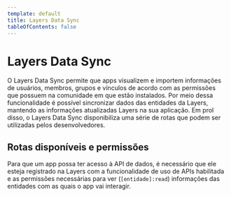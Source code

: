 ```yaml
---
template: default
title: Layers Data Sync
tableOfContents: false
---
```


# Layers Data Sync

O Layers Data Sync permite que apps visualizem e importem informações de usuários, membros, grupos e vínculos de acordo com as permissões que possuem na comunidade em que estão instalados. Por meio dessa funcionalidade é possível sincronizar dados das entidades da Layers, mantendo as informações atualizadas Layers na sua aplicação. Em prol disso, o Layers Data Sync disponibiliza uma série de rotas que podem ser utilizadas pelos desenvolvedores. 

## Rotas disponíveis e permissões

Para que um app possa ter acesso à API de dados, é necessário que ele esteja registrado na Layers com a funcionalidade de uso de APIs habilitada e as permissões necessárias para ver (`[entidade]:read`) informações das entidades com as quais o app vai interagir.
